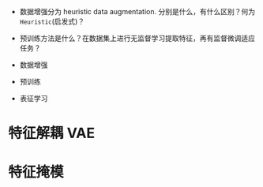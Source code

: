 - 数据增强分为 heuristic data augmentation. 
分别是什么，有什么区别？何为`Heuristic`(启发式)？

- 预训练方法是什么？在数据集上进行无监督学习提取特征，再有监督微调适应任务？




- 数据增强
- 预训练
- 表征学习



# 特征解耦  VAE
# 特征掩模